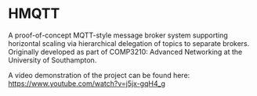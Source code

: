 # HMQTT
A proof-of-concept MQTT-style message broker system supporting horizontal scaling via hierarchical delegation of topics to separate brokers. Originally developed as part of COMP3210: Advanced Networking at the University of Southampton.

A video demonstration of the project can be found here: https://www.youtube.com/watch?v=j5jx-gqH4_g
